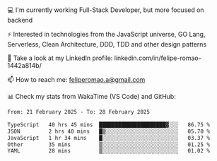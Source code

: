 💻 I'm currently working Full-Stack Developer, but more focused on backend

⚡ Interested in technologies from the JavaScript universe, GO Lang, Serverless, Clean Architecture, DDD, TDD and other design patterns

👥 Take a look at my LinkedIn profile: linkedin.com/in/felipe-romao-1442a814b/

📫 How to reach me: feliperomao.a@gmail.com

📊 Check my stats from WakaTime (VS Code) and GitHub:

<!--START_SECTION:waka-->

```txt
From: 21 February 2025 - To: 28 February 2025

TypeScript   40 hrs 45 mins  █████████████████████▓░░░   86.75 %
JSON         2 hrs 40 mins   █▒░░░░░░░░░░░░░░░░░░░░░░░   05.70 %
JavaScript   1 hr 34 mins    █░░░░░░░░░░░░░░░░░░░░░░░░   03.37 %
Other        35 mins         ▒░░░░░░░░░░░░░░░░░░░░░░░░   01.25 %
YAML         28 mins         ▒░░░░░░░░░░░░░░░░░░░░░░░░   01.02 %
```

<!--END_SECTION:waka-->
